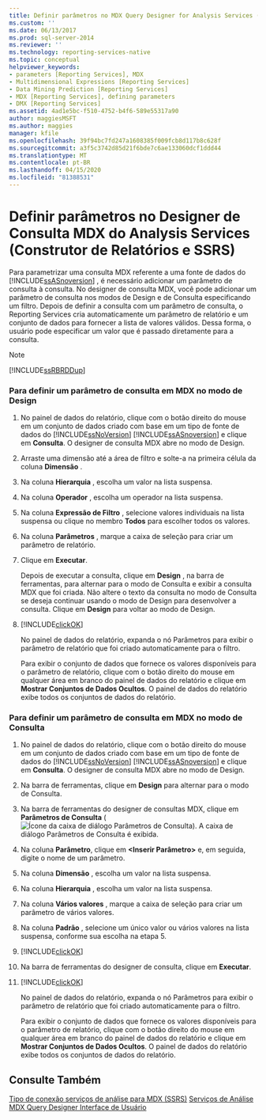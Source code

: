 ```yaml
---
title: Definir parâmetros no MDX Query Designer for Analysis Services (Report Builder e SSRS) | Microsoft Docs
ms.custom: ''
ms.date: 06/13/2017
ms.prod: sql-server-2014
ms.reviewer: ''
ms.technology: reporting-services-native
ms.topic: conceptual
helpviewer_keywords:
- parameters [Reporting Services], MDX
- Multidimensional Expressions [Reporting Services]
- Data Mining Prediction [Reporting Services]
- MDX [Reporting Services], defining parameters
- DMX [Reporting Services]
ms.assetid: 4ad1e5bc-f510-4752-b4f6-589e55317a90
author: maggiesMSFT
ms.author: maggies
manager: kfile
ms.openlocfilehash: 39f94bc7fd247a1608385f009fcb8d117b8c628f
ms.sourcegitcommit: a3f5c3742d85d21f6bde7c6ae133060dcf1ddd44
ms.translationtype: MT
ms.contentlocale: pt-BR
ms.lasthandoff: 04/15/2020
ms.locfileid: "81388531"
---
```

# <a name="define-parameters-in-the-mdx-query-designer-for-analysis-services-report-builder-and-ssrs"></a>Definir parâmetros no Designer de Consulta MDX do Analysis Services (Construtor de Relatórios e SSRS)
  Para parametrizar uma consulta MDX referente a uma fonte de dados do [!INCLUDE[ssASnoversion](../../../includes/ssasnoversion-md.md)] , é necessário adicionar um parâmetro de consulta à consulta. No designer de consulta MDX, você pode adicionar um parâmetro de consulta nos modos de Design e de Consulta especificando um filtro. Depois de definir a consulta com um parâmetro de consulta, o Reporting Services cria automaticamente um parâmetro de relatório e um conjunto de dados para fornecer a lista de valores válidos. Dessa forma, o usuário pode especificar um valor que é passado diretamente para a consulta.

> [!NOTE]
>  [!INCLUDE[ssRBRDDup](../../includes/ssrbrddup-md.md)]

### <a name="to-define-a-query-parameter-in-mdx-in-design-mode"></a>Para definir um parâmetro de consulta em MDX no modo de Design

1.  No painel de dados do relatório, clique com o botão direito do mouse em um conjunto de dados criado com base em um tipo de fonte de dados do [!INCLUDE[ssNoVersion](../../../includes/ssnoversion-md.md)] [!INCLUDE[ssASnoversion](../../../includes/ssasnoversion-md.md)] e clique em **Consulta**. O designer de consulta MDX abre no modo de Design.

2.  Arraste uma dimensão até a área de filtro e solte-a na primeira célula da coluna **Dimensão** .

3.  Na coluna **Hierarquia** , escolha um valor na lista suspensa.

4.  Na coluna **Operador** , escolha um operador na lista suspensa.

5.  Na coluna **Expressão de Filtro** , selecione valores individuais na lista suspensa ou clique no membro **Todos** para escolher todos os valores.

6.  Na coluna **Parâmetros** , marque a caixa de seleção para criar um parâmetro de relatório.

7.  Clique em **Executar**.

     Depois de executar a consulta, clique em **Design** , na barra de ferramentas, para alternar para o modo de Consulta e exibir a consulta MDX que foi criada. Não altere o texto da consulta no modo de Consulta se deseja continuar usando o modo de Design para desenvolver a consulta. Clique em **Design** para voltar ao modo de Design.

8.  [!INCLUDE[clickOK](../../../includes/clickok-md.md)]

     No painel de dados do relatório, expanda o nó Parâmetros para exibir o parâmetro de relatório que foi criado automaticamente para o filtro.

     Para exibir o conjunto de dados que fornece os valores disponíveis para o parâmetro de relatório, clique com o botão direito do mouse em qualquer área em branco do painel de dados do relatório e clique em **Mostrar Conjuntos de Dados Ocultos**. O painel de dados do relatório exibe todos os conjuntos de dados do relatório.

### <a name="to-define-a-query-parameter-in-mdx-in-query-mode"></a>Para definir um parâmetro de consulta em MDX no modo de Consulta

1.  No painel de dados do relatório, clique com o botão direito do mouse em um conjunto de dados criado com base em um tipo de fonte de dados do [!INCLUDE[ssNoVersion](../../../includes/ssnoversion-md.md)] [!INCLUDE[ssASnoversion](../../../includes/ssasnoversion-md.md)] e clique em **Consulta**. O designer de consulta MDX abre no modo de Design.

2.  Na barra de ferramentas, clique em **Design** para alternar para o modo de Consulta.

3.  Na barra de ferramentas do designer de consultas MDX, clique em **Parâmetros de Consulta** (![Ícone da caixa de diálogo Parâmetros de Consulta](../../analysis-services/media/iconqueryparameter.gif "Ícone da caixa de diálogo Parâmetros de Consulta")). A caixa de diálogo Parâmetros de Consulta é exibida.

4.  Na coluna **Parâmetro**, clique em **\<Inserir Parâmetro>** e, em seguida, digite o nome de um parâmetro.

5.  Na coluna **Dimensão** , escolha um valor na lista suspensa.

6.  Na coluna **Hierarquia** , escolha um valor na lista suspensa.

7.  Na coluna **Vários valores** , marque a caixa de seleção para criar um parâmetro de vários valores.

8.  Na coluna **Padrão** , selecione um único valor ou vários valores na lista suspensa, conforme sua escolha na etapa 5.

9. [!INCLUDE[clickOK](../../../includes/clickok-md.md)]

10. Na barra de ferramentas do designer de consulta, clique em **Executar**.

11. [!INCLUDE[clickOK](../../../includes/clickok-md.md)]

     No painel de dados do relatório, expanda o nó Parâmetros para exibir o parâmetro de relatório que foi criado automaticamente para o filtro.

     Para exibir o conjunto de dados que fornece os valores disponíveis para o parâmetro de relatório, clique com o botão direito do mouse em qualquer área em branco do painel de dados do relatório e clique em **Mostrar Conjuntos de Dados Ocultos**. O painel de dados do relatório exibe todos os conjuntos de dados do relatório.

## <a name="see-also"></a>Consulte Também
 [Tipo de conexão serviços de análise para MDX &#40;SSRS&#41;](analysis-services-connection-type-for-mdx-ssrs.md) [Serviços de Análise MDX Query Designer Interface de Usuário](analysis-services-mdx-query-designer-user-interface.md)


